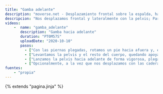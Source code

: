 ```yaml
---
title: "Gamba adelante"
description: "moverse.net - Desplazamiento frontal sobre la espalda, haciendo un trípode sobre los pies y un hombro"
descripcion: "Nos desplazamos frontal y lateralmente con la pelvis; Para ello, formamos un trípode con los pies y un hombro y movemos las caderas de forma lateral-frontal. A diferencia de la gamba hacia atrás, en esta ocasión estiramos la pierna rotada."
videos: 
    -  name: "gamba_adelante"
       description: "Gamba hacia adelante"
       duration: "PT0M57S"
       uploadDate: "2020-10-10"
       pasos:
         - ["Con las piernas plegadas, rotamos un pie hacia afuera y, extendiendo la pierna, apoyamos la almohadilla de los dedos."]
         - ["Levantamos la pelvis y el resto del cuerpo, quedando apoyados sólo sobre los pies y el mismo hombro que el pie. Ninguna zona más toca el suelo."]
         - ["Lanzamos la pelvis hacia adelante de forma vigorosa, plegando las piernas."]
         - ["Opcionalmente, a la vez que nos desplazamos con las caderas podemos empujar hacia atrás con los brazos a un contrincante figurado."]
fuentes:
    - "propia"
---
```

{% extends "pagina.jinja" %}
